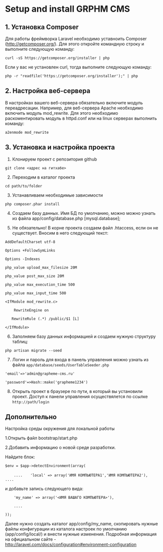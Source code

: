 # Setup and install GRPHM CMS

## 1. Установка Composer
Для работы фреймворка Laravel необходимо уставноить Composer (http://getcomposer.org/). Для этого откройте командную строку и выполните следующую команду: 

`curl -sS https://getcomposer.org/installer | php`

Если у вас не установлен curl, тогда выполните следующую команду:

`php -r "readfile('https://getcomposer.org/installer');" | php`


## 2. Настройка веб-сервера
В настройках вашего веб-сервера обязательно включите модуль переадресации. Например, для веб-сервера Apache необходимо включить модуль mod_rewrite. Для этого необходимо раскоментировать модуль в httpd.conf или на linux серверах выполнить команду:

`a2enmode mod_rewrite`


## 3. Установка и настройка проекта

1) Клонируем проект с репозитория github

`git clone <адрес на гитхабе>`

2) Переходим в каталог проекта

`cd path/to/folder`

3) Устанавливаем необходимые зависимости

`php composer.phar install`

4) Создаем базу данных.
Имя БД по умолчанию, можно можно узнать из файла app/config/database.php [mysql.database];

5) Не обязательно! В корне проекта создаем файл .htaccess, если он не существует.
Вносим в него следующий текст:

`AddDefaultCharset utf-8`

`Options +FollowSymLinks`

`Options -Indexes`

`php_value upload_max_filesize 20M`

`php_value post_max_size 20M`

`php_value max_execution_time 500`

`php_value max_input_time 500`

`<IfModule mod_rewrite.c>`

`    RewriteEngine on`

`	RewriteRule (.*) /public/$1 [L]`

`</IfModule>`

6) Заполняем базу данных информацией и создаем нужную структуру таблиц:

`php artisan migrate --seed`

7) Логин и пароль для входа в панель управления можно узнать из файла `app/database/seeds/UserTableSeeder.php`

`'email'=>'admin@grapheme-cms.ru'`

`'password'=>Hash::make('grapheme1234')`

8) Открыть проект в браузере по пути, в который вы установили проект.
Доступ к панели управления осуществялется по ссылке `http://path/login`

## Дополнительно
Настройка среды окружения для локальной работы

1.Открыть файл bootstrap/start.php

2.Добавить информацию о новой среде разработки. 

Найдите блок:

`$env = $app->detectEnvironment(array(`

`    ....`
`	'local' => array('ИМЯ КОМПЬЮТЕРА1','ИМЯ КОМПЬЮТЕРА2'),`
`    ....`

и добавьте запись следующего вида: 

`    'my_name' => array('<ИМЯ ВАШАГО КОМПЬЮТЕРА>'),`

`    ....`

`));`

Далее нужно создать каталог app/config/my_name, скопировать нужные файлы конфигурации из каталога настроек по умолчанию (app/config/local/) и внести нужные изменения.
Подробная информация на официальном сайте - http://laravel.com/docs/configuration#environment-configuration